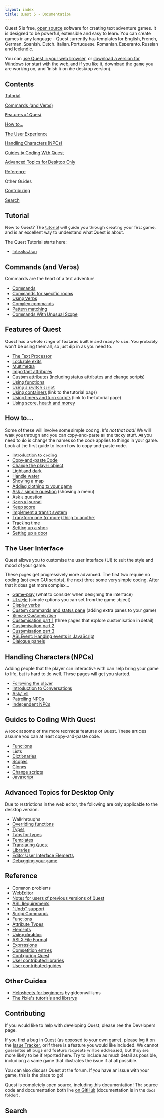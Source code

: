 ```yaml
---
layout: index
title: Quest 5 - Documentation
---
```


Quest 5 is free, [open source](open_source.html) software for creating text adventure games. It is designed to be powerful, extensible and easy to learn. You can create games in any language - Quest currently has templates for English, French, German, Spanish, Dutch, Italian, Portuguese, Romanian, Esperanto, Russian and Icelandic.

You can [use Quest in your web browser](http://textadventures.co.uk/create), or [download a version for Windows](http://textadventures.co.uk/quest/desktop) (or start with the web, and if you like it, download the game you are working on, and finish it on the desktop version).


Contents
--------

[Tutorial](#Tutorial)

[Commands (and Verbs)](#Commands)

[Features of Quest](#Otherfeatures)

[How to...](#Howto)

[The User Experience](#TheUserExperience)

[Handling Characters (NPCs)](#Npcs)

[Guides to Coding With Quest](#Coding)

[Advanced Topics for Desktop Only](#AdvancedTopics)

[Reference](#Reference)

[Other Guides](#Other)

[Contributing](#Contributing)

[Search](#Search)




<a name="Tutorial"></a>Tutorial
-------------------------------

New to Quest? The [tutorial](tutorial/index.html) will guide you through creating your first game, and is an excellent way to understand what Quest is about.

The Quest Tutorial starts here:

-  [Introduction](tutorial/tutorial_introduction.html)



<a name="Commands"></a>Commands (and Verbs)
---------------------------------------------------

Commands are the heart of a text adventure.

-  [Commands](commands.html)
-  [Commands for specific rooms](commands_for_room.html)
-  [Using Verbs](using_verbs.html)
-  [Complex commands](complex_commands.html)
-  [Pattern matching](pattern_matching.html)
-  [Commands With Unusual Scope](advanced_scope.html)



<a name="Otherfeatures"></a>Features of Quest
---------------------------------------

Quest has a whole range of features built in and ready to use. You probably won't be using them all, so just dip in as you need to.

-  [The Text Processor](text_processor.html)
-  [Lockable exits](using_lockable_exits.html)
-  [Multimedia](multimedia.html)
-  [Important attributes](important_attributes.html)
-  [Custom attributes](using_attributes.html) (including status attributes and change scripts)
-  [Using functions](functions.html)
-  [Using a switch script](multiple_choices___using_a_switch_script.html)
-  [Using containers](tutorial/using_containers.html) (link to the tutorial page)
-  [Using timers and turn scripts](tutorial/using_timers_and_turn_scripts.html) (link to the tutorial page)
-  [Using score, health and money](score_health_money.html)



<a name="Howto"></a>How to...
---------------------------------------

Some of these will involve some simple coding. _It's not that bad!_ We will walk you through and you can copy-and-paste all the tricky stuff. All you need to do is change the names so the code applies to things in your game. Look at the first guide to learn how to copy-and-paste code.

-  [Introduction to coding](quest_code.html)
-  [Copy-and-paste Code](copy_and_paste_code.html)
-  [Change the player object](changing_the_player_object.html)
-  [Light and dark](handling_light_and_dark.html)
-  [Handle water](handling_water.html)
-  [Showing a map](showing_a_map.html)
-  [Adding clothing to your game](wearables.html)
-  [Ask a simple question](ask_simple_question.html) (showing a menu)
-  [Ask a question](asking_a_question.html)
-  [Keep a journal](keeping_a_journal.html)
-  [Keep score](keeping_score.html)
-  [Implement a transit system](transit_system.html)
-  [Transform one (or more) thing to another](convert.html)
-  [Tracking time](time.html)
-  [Setting up a shop](shop.html)
-  [Setting up a door](setting_up_door.html)




<a name="TheUserExperience"></a>The User Interface
---------------------------------------------------

Quest allows you to customise the user interface (UI) to suit the style and mood of your game.

These pages get progressively more advanced. The first two require no coding (not even GUi scripts), the next three some very simple coding. After that it does get more complex...

-  [Game-play](ui-game-play.html) (what to consider when designing the interface)
-  [UI style](ui-style.html) (simple options you can set from the game object)
-  [Display verbs](display_verbs.html)
-  [Custom commands and status pane](custom_panes.html) (adding extra panes to your game)
-  [Simple Customisation](ui-custom.html)
-  [Customisation part 1](ui-javascript.html) (three pages that explore customisation in detail)
-  [Customisation part 2](ui-javascript2.html)
-  [Customisation part 3](ui-javascript3.html)
-  [ASLEvent: Handling events in JavaScript](ui-callback.html)
-  [Dialogue panels](ui-dialogue.html)


<a name="Npcs"></a>Handling Characters (NPCs)
---------------------------------------------

Adding people that the player can interactive with can help bring your game to life, but is hard to do well. These pages will get you started.

-  [Following the player](follower.html)
-  [Introduction to Conversations](conversations.html)
-  [Ask/Tell](ask_about.html)
-  [Patrolling NPCs](patrolling_npcs.html)
-  [Independent NPCs](independent_npcs.html)
  


<a name="Coding"></a>Guides to Coding With Quest
---------------------------------------

A look at some of the more technical features of Quest. These articles assume you can at least copy-and-paste code.

-  [Functions](creating_functions_which_return_a_value.html)
-  [Lists](using_lists.html)
-  [Dictionaries](using_dictionaries.html)
-  [Scopes](scopes.html)
-  [Clones](clones.html)
-  [Change scripts](change_scripts.html)
-  [Javascript](using_javascript.html)


<a name="AdvancedTopics"></a>Advanced Topics for Desktop Only
---------------------------------------------

Due to restrictions in the web editor, the following are only applicable to the desktop version.

-  [Walkthroughs](using_walkthroughs.html)
-  [Overriding functions](overriding.html)
-  [Types](using_inherited_types.html)
-  [Tabs for types](tabs_for_types.html)
-  [Templates](changing_templates.html)
-  [Translating Quest](translating_quest.html)
-  [Libraries](using_libraries.html)
-  [Editor User Interface Elements](editor_user_interface_elements.html)
-  [Debugging your game](debugging_your_game.html)


    
<a name="Reference"></a>Reference
---------------------------------

-   [Common problems](problems.html)
-   [WebEditor](webeditor.html)
-   [Notes for users of previous versions of Quest](upgrade_notes.html)
-   [ASL Requirements](asl_requirements.html)
-   ["Undo" support](undo_support.html)
-   [Script Commands](scripts/)
-   [Functions](functions/)
-   [Attribute Types](types/)
-   [Elements](elements/)
-   [Using doubles](using_doubles.html)
-   [ASLX File Format](aslx.html)
-   [Expressions](expressions.html)
-   [Competition entries](competition_entry.html)
-   [Configuring Quest](configuring_quest.html)
-   [User contributed libraries](libraries.html)
-   [User contributed guides](guides/)


<a name="Other"></a>Other Guides
---------------------------------

-   [Helpsheets for beginners](guides/helpsheets.html) by gideonwilliams
-   [The Pixie's tutorials and librarys](https://github.com/ThePix/quest/wiki)



<a name="Contributing"></a>Contributing
---------------------------------------

If you would like to help with developing Quest, please see the [Developers](developers.html) page.

If you find a bug in Quest (as opposed to your own game), please log it on the [Issue Tracker](https://github.com/textadventures/quest/issues), or if there is a feature you would like included. We cannot guarantee all bugs and feature requests will be addressed, but they are more likely to be if reported here. Try to include as much detail as possible, includiong a same game that illustrates the issue if at all possible.

You can also discuss Quest at [the forum](http://textadventures.co.uk/forum/quest). If you have an issue with your game, this is the place to go!

Quest is completely open source, including this documentation! The source code and documentation both live [on GitHub](https://github.com/textadventures/quest) (documentation is in the `docs` folder).



<a name="Search"></a>Search
---------------------------

<script>
  (function() {
    var cx = '015306987908116640949:jr9g5bqdxsa';
    var gcse = document.createElement('script');
    gcse.type = 'text/javascript';
    gcse.async = true;
    gcse.src = (document.location.protocol == 'https:' ? 'https:' : 'http:') +
        '//www.google.com/cse/cse.js?cx=' + cx;
    var s = document.getElementsByTagName('script')[0];
    s.parentNode.insertBefore(gcse, s);
  })();
</script>

<style>
	.gcs,
	.gcs *,
	.gcs *:before,
	.gcs *:after {
	  -webkit-box-sizing: content-box;
	     -moz-box-sizing: content-box;
	          box-sizing: content-box;
	}
</style>

<div class="gcs">
	<gcse:searchbox-only></gcse:searchbox-only>
</div>
